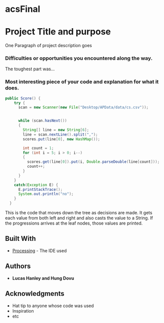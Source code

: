 # acsFinal

# Project Title and purpose

One Paragraph of project description goes 

### Difficulties or opportunities you encountered along the way.

The toughest part was...

### Most interesting piece of your code and explanation for what it does.

```Java
public Score() {
    try {
      scan = new Scanner(new File("Desktop/APData/data/cs.csv"));


      while (scan.hasNext())
      {
        String[] line = new String[6];
        line = scan.nextLine().split(",");
        scores.put(line[0], new HashMap());

        int count = 1;
        for (int i = 5; i > 0; i--)
        {
          scores.get(line[0]).put(i, Double.parseDouble(line[count]));
          count++;
        }
      }
    }
    catch(Exception E) {
      E.printStackTrace();
      System.out.println("no");
    }
  }
```
This is the code that moves down the tree as decisions are made.  It gets each value from both left and right and also casts the value to a String.  If the progressions arrives at the leaf nodes, those values are printed.
## Built With

* [Processing](https://processing.org/) - The IDE used

## Authors

* **Lucas Hanley and Hung Dovu** 


## Acknowledgments

* Hat tip to anyone whose code was used
* Inspiration
* etc
